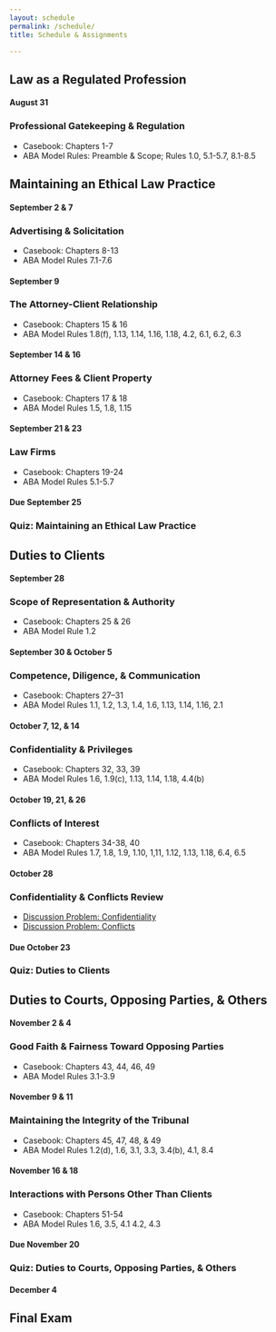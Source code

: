 ```yaml
---
layout: schedule
permalink: /schedule/
title: Schedule & Assignments

---
```


## Law as a Regulated Profession

#### August 31

### Professional Gatekeeping & Regulation

- Casebook: Chapters 1-7
- ABA Model Rules: Preamble & Scope; Rules 1.0, 5.1-5.7, 8.1-8.5

## Maintaining an Ethical Law Practice

#### September 2 & 7

### Advertising & Solicitation

- Casebook: Chapters 8-13
- ABA Model Rules 7.1-7.6

#### September 9

### The Attorney-Client Relationship

- Casebook: Chapters 15 & 16
- ABA Model Rules 1.8(f), 1.13, 1.14, 1.16, 1.18, 4.2, 6.1, 6.2, 6.3

#### September 14 & 16

### Attorney Fees & Client Property

- Casebook: Chapters 17 & 18
- ABA Model Rules 1.5, 1.8, 1.15

#### September 21 & 23

### Law Firms

- Casebook: Chapters 19-24
- ABA Model Rules 5.1-5.7

#### Due September 25

### Quiz: Maintaining an Ethical Law Practice

## Duties to Clients

#### September 28

### Scope of Representation & Authority

- Casebook: Chapters 25 & 26
- ABA Model Rule 1.2

#### September 30 & October 5

### Competence, Diligence, & Communication

- Casebook: Chapters 27–31
- ABA Model Rules 1.1, 1.2, 1.3, 1.4, 1.6, 1.13, 1.14, 1.16, 2.1

#### October 7, 12, & 14

### Confidentiality & Privileges

- Casebook: Chapters 32, 33, 39
- ABA Model Rules 1.6, 1.9(c), 1.13, 1.14, 1.18, 4.4(b)

#### October 19, 21, & 26

### Conflicts of Interest

- Casebook: Chapters 34-38, 40
- ABA Model Rules 1.7, 1.8, 1.9, 1.10, 1,11, 1.12, 1.13, 1.18, 6.4, 6.5

#### October 28 

### Confidentiality & Conflicts Review 

- [Discussion Problem: Confidentiality](https://www.emfink.net/ProfessionalResponsibility/problems/ConfidentialityProblem.html)
- [Discussion Problem: Conflicts](https://www.emfink.net/ProfessionalResponsibility/problems/ConflictsProblem.html)

#### Due October 23

### Quiz: Duties to Clients

## Duties to Courts, Opposing Parties, & Others

#### November 2 & 4

### Good Faith & Fairness Toward Opposing Parties

- Casebook: Chapters 43, 44, 46, 49
- ABA Model Rules 3.1-3.9

#### November 9 & 11 

### Maintaining the Integrity of the Tribunal

- Casebook: Chapters 45, 47, 48, & 49
- ABA Model Rules 1.2(d), 1.6, 3.1, 3.3, 3.4(b), 4.1, 8.4

#### November 16 & 18

### Interactions with Persons Other Than Clients

- Casebook: Chapters 51-54
- ABA Model Rules 1.6, 3.5, 4.1 4.2, 4.3

#### Due November 20 

### Quiz: Duties to Courts, Opposing Parties, & Others

#### December 4

## Final Exam 